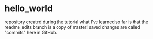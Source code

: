 # hello_world
repository created during the tutorial
what I've learned so far is that the readme_edits branch is a copy of master!
saved changes are called "commits" here in GitHub. 
